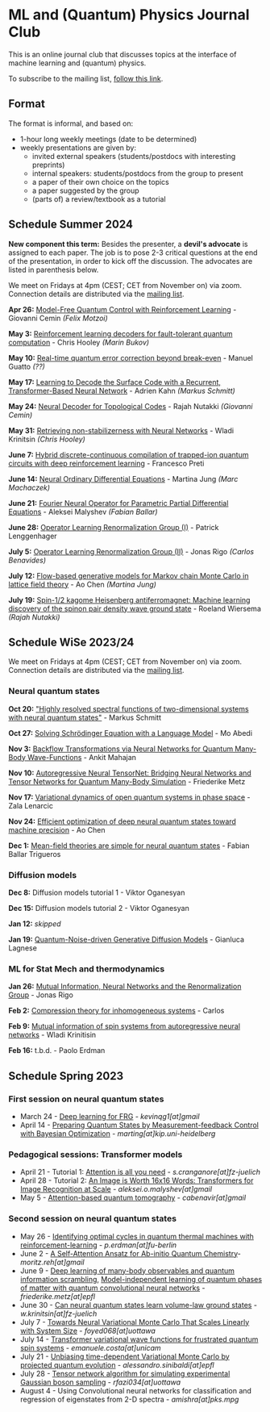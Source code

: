 # ML and (Quantum) Physics Journal Club

This is an online journal club that discusses topics at the interface of machine learning and (quantum) physics.

To subscribe to the mailing list, [follow this link](https://www-mailman.uni-regensburg.de/mailman/listinfo/mlqp-journal-club).

## Format

The format is informal, and based on:
* 1-hour long weekly meetings (date to be determined)
* weekly presentations are given by: 
    * invited external speakers (students/postdocs with interesting preprints)
    * internal speakers: students/postdocs from the group to present
    * a paper of their own choice on the topics
    * a paper suggested by the group
    * (parts of) a review/textbook as a tutorial

## Schedule Summer 2024

**New component this term:** Besides the presenter, a **devil's advocate** is assigned to each paper. The job is to pose 2-3 critical questions at the end of the presentation, in order to kick off the discussion. The advocates are listed in parenthesis below.

We meet on Fridays at 4pm (CEST; CET from November on) via zoom. Connection details are distributed via the [mailing list](https://www-mailman.uni-regensburg.de/mailman/listinfo/mlqp-journal-club).

**Apr 26:** [Model-Free Quantum Control with Reinforcement Learning](https://journals.aps.org/prx/abstract/10.1103/PhysRevX.12.011059) - Giovanni Cemin *(Felix Motzoi)*

**May 3:** [Reinforcement learning decoders for fault-tolerant quantum computation](https://iopscience.iop.org/article/10.1088/2632-2153/abc609) - Chris Hooley *(Marin Bukov)*

**May 10:** [Real-time quantum error correction beyond break-even](https://www.nature.com/articles/s41586-023-05782-6) - Manuel Guatto *(??)*

**May 17:** [Learning to Decode the Surface Code with a Recurrent, Transformer-Based Neural Network](https://arxiv.org/abs/2310.05900) - Adrien Kahn *(Markus Schmitt)*

**May 24:** [Neural Decoder for Topological Codes](https://journals.aps.org/prl/abstract/10.1103/PhysRevLett.119.030501) - Rajah Nutakki *(Giovanni Cemin)*

**May 31:** [Retrieving non-stabilizerness with Neural Networks](https://arxiv.org/pdf/2403.00919.pdf) - Wladi Krinitsin *(Chris Hooley)*

**June 7:** [Hybrid discrete-continuous compilation of trapped-ion quantum circuits with deep reinforcement learning](https://arxiv.org/abs/2307.05744) - Francesco Preti

**June 14:** [Neural Ordinary Differential Equations](https://arxiv.org/abs/1806.07366) - Martina Jung *(Marc Machaczek)*

**June 21:** [Fourier Neural Operator for Parametric Partial Differential Equations](https://arxiv.org/abs/2010.08895) - Aleksei Malyshev *(Fabian Ballar)*

**June 28:** [Operator Learning Renormalization Group (I)](https://arxiv.org/abs/2403.03199) - Patrick Lenggenhager 

**July 5:** [Operator Learning Renormalization Group (II)](https://arxiv.org/abs/2403.03199) - Jonas Rigo *(Carlos Benavides)*

**July 12:** [Flow-based generative models for Markov chain Monte Carlo in lattice field theory](https://arxiv.org/abs/1904.12072) - Ao Chen *(Martina Jung)*

**July 19:** [Spin-1/2 kagome Heisenberg antiferromagnet: Machine learning discovery of the spinon pair density wave ground state](https://arxiv.org/pdf/2401.02866.pdf) - Roeland Wiersema *(Rajah Nutakki)*


## Schedule WiSe 2023/24

We meet on Fridays at 4pm (CEST; CET from November on) via zoom. Connection details are distributed via the [mailing list](https://www-mailman.uni-regensburg.de/mailman/listinfo/mlqp-journal-club).

### Neural quantum states

**Oct 20:** ["Highly resolved spectral functions of two-dimensional systems with neural quantum states"](https://arxiv.org/abs/2303.08184) - Markus Schmitt

**Oct 27:** [Solving Schrödinger Equation with a Language Model](https://arxiv.org/pdf/2307.09343.pdf) - Mo Abedi

**Nov 3:** [Backflow Transformations via Neural Networks for Quantum Many-Body Wave-Functions](
https://arxiv.org/abs/1807.10770) - Ankit Mahajan

**Nov 10:** [Autoregressive Neural TensorNet: Bridging Neural Networks
and Tensor Networks for Quantum Many-Body Simulation](https://arxiv.org/pdf/2304.01996.pdf) - Friederike Metz

**Nov 17:** [Variational dynamics of open quantum systems in phase space](https://arxiv.org/abs/2307.07429) - Zala Lenarcic

**Nov 24:** [Efficient optimization of deep neural quantum states toward machine precision](https://arxiv.org/abs/2302.01941) - Ao Chen

**Dec 1:** [Mean-field theories are simple for neural quantum states](https://arxiv.org/abs/2308.10934) - Fabian Ballar Trigueros

### Diffusion models

**Dec 8:** Diffusion models tutorial 1 - Viktor Oganesyan

**Dec 15:** Diffusion models tutorial 2 - Viktor Oganesyan

**Jan 12:** *skipped*

**Jan 19:** [Quantum-Noise-driven Generative Diffusion Models](https://arxiv.org/abs/2308.12013) - Gianluca Lagnese

### ML for Stat Mech and thermodynamics

**Jan 26:** [Mutual Information, Neural Networks and the Renormalization Group](https://arxiv.org/abs/1704.06279) - Jonas Rigo

**Feb 2:** [Compression theory for inhomogeneous systems](https://arxiv.org/abs/2301.11934) - Carlos

**Feb 9:** [Mutual information of spin systems from autoregressive neural networks](https://arxiv.org/pdf/2304.13412.pdf) - Wladi Krinitisin

**Feb 16:** t.b.d. - Paolo Erdman


<div style="page-break-after: always;"></div>

## Schedule Spring 2023

### First session on neural quantum states

* March 24 - [Deep learning for FRG](https://journals.aps.org/prl/abstract/10.1103/PhysRevLett.129.136402) - *kevinqg1[at]gmail*
* April 14 - [Preparing Quantum States by Measurement-feedback Control with Bayesian Optimization](https://arxiv.org/pdf/2212.02336.pdf) - *marting[at]kip.uni-heidelberg*

### Pedagogical sessions: Transformer models

* April 21 - Tutorial 1: [Attention is all you need](https://arxiv.org/abs/1706.03762) - *s.cranganore[at]fz-juelich*
* April 28 - Tutorial 2: [An Image is Worth 16x16 Words: Transformers for Image Recognition at Scale](https://arxiv.org/abs/2010.11929) - *aleksei.o.malyshev[at]gmail*
* May 5 - [Attention-based quantum tomography](https://iopscience.iop.org/article/10.1088/2632-2153/ac362b) - *cabenavir[at]gmail*

### Second session on neural quantum states

* May 26 - [Identifying optimal cycles in quantum thermal machines with reinforcement-learning](https://www.nature.com/articles/s41534-021-00512-0) - *p.erdman[at]fu-berlin*
* June 2 - [A Self-Attention Ansatz for Ab-initio Quantum Chemistry](https://arxiv.org/abs/2211.13672)- *moritz.reh[at]gmail*
* June 9 - [Deep learning of many-body observables and quantum information scrambling](https://arxiv.org/abs/2302.04621), [Model-independent learning of quantum phases of matter with quantum convolutional neural networks](https://arxiv.org/abs/2211.11786) - *friederike.metz[at]epfl*
* June 30 - [Can neural quantum states learn volume-law ground states](https://arxiv.org/pdf/2212.02204.pdf) - *w.krinitsin[at]fz-juelich*
* July 7 - [Towards Neural Variational Monte Carlo That Scales Linearly with System Size](http://arxiv.org/abs/2212.11296) - *foyed068[at]uottawa*
* July 14 - [Transformer variational wave functions for frustrated quantum spin systems](http://arxiv.org/abs/2211.05504) - *emanuele.costa[at]unicam*
* July 21 - [Unbiasing time-dependent Variational Monte Carlo by projected quantum evolution](https://arxiv.org/pdf/2305.14294.pdf) - *alessandro.sinibaldi[at]epfl*
* July 28 - [Tensor network algorithm for simulating experimental Gaussian boson sampling](https://arxiv.org/abs/2306.03709) - *rfazi034[at]uottawa*
* August 4 - Using Convolutional neural networks for classification and regression of eigenstates from 2-D spectra - *amishra[at]pks.mpg*
